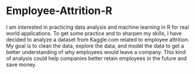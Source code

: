 # Employee-Attrition-R

I am interested in practicing data analysis and machine learning in R for real world applications. To get some practice and to sharpen my skills, I have decided to analyze a dataset from Kaggle.com related to employee attrition. My goal is to clean the data, explore the data, and model the data to get a better understanding of why employees would leave a company. This kind of analysis could help companies better retain employees in the future and save money.



